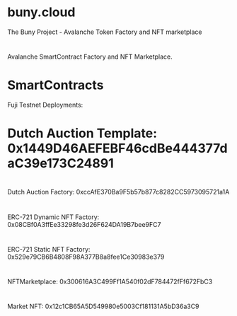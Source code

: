 # buny.cloud
The Buny Project - Avalanche Token Factory and NFT marketplace
# 
Avalanche SmartContract Factory and NFT Marketplace.

# SmartContracts
Fuji Testnet Deployments:

# Dutch Auction Template: 0x1449D46AEFEBF46cdBe444377daC39e173C24891
#
Dutch Auction Factory: 0xccAfE370Ba9F5b57b877c8282CC5973095721a1A
#
ERC-721 Dynamic NFT Factory:  0x08CBf0A3ffEe33298fe3d26F624DA19B7bee9FC7
#
ERC-721 Static NFT Factory:  0x529e79CB6B4808F98A377B8a8fee1Ce30983e379
#
NFTMarketplace: 0x300616A3C499Ff1A540f02dF784472fFf672FbC3
#
Market NFT: 0x12c1CB65A5D549980e5003Cf181131A5bD36a3C9
